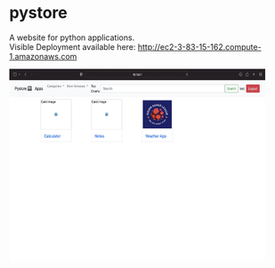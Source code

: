 # pystore
A website for python applications.
</br>
Visible Deployment available here: http://ec2-3-83-15-162.compute-1.amazonaws.com

<img src="screenshots/S01.JPG" alt="SS" width="460" height="345">
